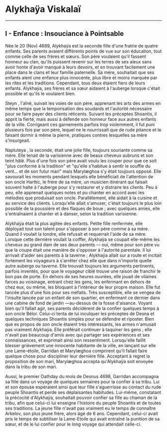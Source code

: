 # Alykhaÿa Viskalaï
---

## I - Enfance : Insouciance à Pointsable

Née le 20 (Nov) 4689, Alykhaÿa est la seconde fille d'une fratrie de quatre enfants. Ses parents avaient différents points de vue sur son éducation, tout comme celle de ses frères et sœurs. Son père voulaient qu'il fassent honneur au clan, qu'ils puissent revenir sur les terres de ses aïeux sans avoir honte d'avoir manqué à leurs devoirs, et en trouvant facilement une place dans le clans et leur famille paternelle. Sa mère, souhaitait que ses enfants aient une enfance plus innocente, plus libre et moins marquée par les rites et les traditions. Cependant, tous deux étaient fiers de leurs enfants. Alykhaÿa, ses frères et sa sœur aidaient à l'auberge lorsque c'était possible et qu'ils le voulaient bien.

Steyn , l'aîné, suivait les voies de son père, apprenant les arts des armes en même temps que la temporisation des soudards et l'autorité nécessaire pour se faire payer des clients réticents. Suivant les préceptes Shoantis, il apprit la fierté, mais aussi à défende son honneur face aux autres enfants de la ville. Corrigeant ces garnements parfois trop violemment, il fut puni plusieurs fois par son père, lequel ne le nourrissait que de rude pitance et le faisant dormir à même la pierre, pratiques contres lesquelles sa mère s'insurgeait.

Napluteya , la seconde, était une jolie fille, toujours souriante comme sa mère. Elle tenait de la varisienne avec de beaux cheveux aubruns et son teint hâlé. Plus d'une fois son père avait voulu les couper pour que ce soit "plus conforme à la tradition" et "qu'elle s'habitue à sentir le souffle du vent… et de son futur mari" mais Marylæghoa s'y était toujours opposé. Elle savourait les moments pendant lesquels elle bénéficiait de l'attention de son oncle Harttic, le frère de sa mère, un musicien itinérant qui faisait souvent halte à l'auberge pour s'y restaurer et y distraire les clients. Peu à peu, elle apprenait quelques notes et pu chanter en accord avec les mélodies que produisait son oncle. Parallèlement, elle aidait à la cuisine et au service des clients. Lorsqu'elle allait s'amuser, c'était toujours le plus loin possible de la poussière et des flaques de boue ; avec quelques amies, elle s'entraînaient à chanter et à danser, selon la tradition varisienne.

Alykhaÿa était la plus agitée des enfants. Petite fille renfermée, elle déployait tout son talent pour s'opposer à son père comme à sa mère. Quand il voulait la tondre, elle refusait et requerrait l'aide de sa mère. Lorsque cette dernière voulait la coiffer, Alykhaÿa se coupait elle-même les cheveux au grand dam de ses deux parents — oui, même pour son père vu que la coupe était une manière de s'opposer à l'autorité parentale. Il lui arrivait d'aider ses parents à la taverne ; Alykhaÿa allait sur a route et incitait fortement les voyageurs à s'arrêter chez elle que dans n'importe quelle autre auberge ou taverne. Elle trouvait toujours les arguments pertinents, parfois inventés, pour que le voyageur ciblé trouve une raison de franchir le bon pas de porte. En dehors de ses heures ouvrées, elle jouait de vilaines farces au voisinage, entrant chez les gens, les enfermant en dehors de chez eux, ou même, les bloquant à l'intérieur de leur propre maison. Elle fut tancée plus d'une fois pour ses méfaits. Très susceptible, elle se vengea de l'insulte lancée par un enfant de son quartier, en enfermant ce dernier dans une cabine de fond de jardin —au-dessus de la fosse d'aisance. Voyant bien qu'il fallait agir, ses parents décidèrent de la confier quelques temps à son oncle Bélor. Celui-ci tenta de lui inculquer les préceptes de Desna et quelques techniques Shoantis simples pour se défendre et riposter. Bien que es propos de son oncle étaient très intéressants, les armes n'amusait pas vraiment Alykhaÿa. Elle préférait continuer à taquiner les gens ; elle n'avait pas beaucoup d'amis avec qui partager ses expériences et ses connaissances, et exprimait ainsi son ressentiment. Lorsqu'elle faillit blesser grièvement une innocente habitante de la ville, en lançant sur elle une Lame-étoile, Garridan et Marylæghoa comprirent qu'il fallait faire quelque chose pour discipliner leur dernière fille. Acceptant à regret la proposition de son mari, Marylæghoa accepta qu'Alykhaÿa soit envoyée dans la tribu de son mari.

Aussi, le premier Oathday du mois de Desnus 4698, Garridan accompagna sa fille dans un voyage de quelques semaines pour la confier à sa tribu. Lui et son épouse espéraient ainsi que leur fille s'aguerrisse au contact du rude peuple Shoantis et perde ses déplaisantes habitudes. Lui-même, constatant la précocité d'Alykhaÿa, souhaitait pouvoir confier sa fille au chaman de la tribu, afin que celui-ci lui enseigne l'histoire du peuple Shoantis et de toutes ses traditions. La jeune fille n'avait pas vraiment eu le temps de connaître Arkelov, son plus jeune frère, alors âgé de 6 ans. Cependant, celui-ci avait pris le temps de subtiliser la Lame-Etoile qui avait entraîné la punition de sa sœur, et de le lui confier pour le long voyage qui attendait celle-ci.
